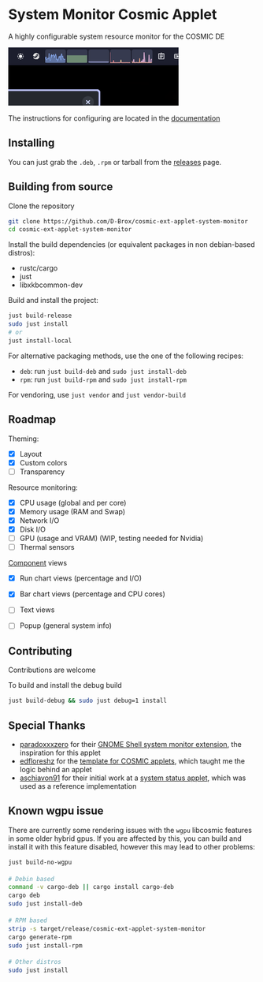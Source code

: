 # System Monitor Cosmic Applet

A highly configurable system resource monitor for the COSMIC DE 

![screenshot of the applet](./res/screenshot.png)

The instructions for configuring are located in the [documentation](./docs/README.md)

## Installing

You can just grab the `.deb`, `.rpm` or tarball from the [releases](https://github.com/D-Brox/cosmic-ext-applet-syste-monitor/releases/latest) page.


## Building from source

Clone the repository

```sh
git clone https://github.com/D-Brox/cosmic-ext-applet-system-monitor 
cd cosmic-ext-applet-system-monitor 
```

Install the build dependencies (or equivalent packages in non debian-based distros):

- rustc/cargo
- just
- libxkbcommon-dev


Build and install the project:

```bash
just build-release
sudo just install 
# or
just install-local
```

For alternative packaging methods, use the one of the following recipes:

- `deb`: run `just build-deb` and `sudo just install-deb`
- `rpm`: run `just build-rpm` and `sudo just install-rpm`

For vendoring, use `just vendor` and `just vendor-build`

## Roadmap

Theming:
- [x] Layout
- [x] Custom colors
- [ ] Transparency

Resource monitoring:
- [x] CPU usage (global and per core)
- [x] Memory usage (RAM and Swap)
- [x] Network I/O
- [x] Disk I/O
- [ ] GPU (usage and VRAM) (WIP, testing needed for Nvidia)
- [ ] Thermal sensors

[Component](./docs/Components.md) views 
- [x] Run chart views (percentage and I/O)
- [x] Bar chart views (percentage and CPU cores)
- [ ] Text views
- [ ] Popup (general system info)



## Contributing

Contributions are welcome

To build and install the debug build

```sh
just build-debug && sudo just debug=1 install
```

## Special Thanks

- [paradoxxxzero](https://github.com/paradoxxxzero) for their [GNOME Shell system monitor extension](https://github.com/paradoxxxzero/gnome-shell-system-monitor-applet), the inspiration for this applet
- [edfloreshz](https://github.com/edfloreshz) for the [template for COSMIC applets](https://github.com/edfloreshz/cosmic-applet-template), which taught me the logic behind an applet
- [aschiavon91](https://github.com/aschiavon91) for their initial work at a [system status applet](https://github.com/aschiavon91/cosmic-applet-sys-status/), which was used as a reference implementation

## Known wgpu issue

There are currently some rendering issues with the `wgpu` libcosmic features in some older hybrid gpus.
If you are affected by this, you can build and install it with this feature disabled, however this may lead to other problems:

```sh
just build-no-wgpu

# Debin based
command -v cargo-deb || cargo install cargo-deb
cargo deb
sudo just install-deb

# RPM based
strip -s target/release/cosmic-ext-applet-system-monitor
cargo generate-rpm
sudo just install-rpm

# Other distros
sudo just install
```